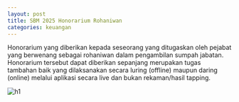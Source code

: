 ```yaml
---
layout: post
title: SBM 2025 Honorarium Rohaniwan
categories: keuangan
---
```


Honorarium yang diberikan kepada seseorang yang ditugaskan oleh pejabat yang berwenang sebagai rohaniwan dalam pengambilan sumpah jabatan. Honorarium tersebut dapat diberikan sepanjang merupakan tugas tambahan baik yang dilaksanakan secara luring (offline) maupun daring (online) melalui aplikasi secara live dan bukan rekaman/hasil tapping.

![h1](https://blogger.googleusercontent.com/img/b/R29vZ2xl/AVvXsEhYqsWJ6T3Jfh177Mt_7cePUg59eGSVbN0-CnO8cA_RNboUBZoPZDA0FX-PwMowIsMspoyjwOtyzXptvUMpF6OZzis5IClI7Z7STRuckAh4JUPUC0eYWMluLFtki4zG92cmPvnGN6L5DCGsY3Tnw6odA0wP9cOhHUDJKXVlOcZKfsF2Rw/s1600/SBM_2025_Page_014.jpg)